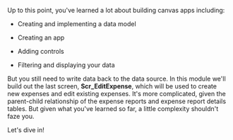 Up to this point, you've learned a lot about building canvas apps including:

- Creating and implementing a data model

- Creating an app

- Adding controls

- Filtering and displaying your data

But you still need to write data back to the data source. In this module we'll build out the last screen, **Scr_EditExpense**, which will be used to create new expenses and edit existing expenses. It's more complicated, given the parent-child relationship of the expense reports and expense report details tables. But given what you've learned so far, a little complexity shouldn't faze you.

Let's dive in!
